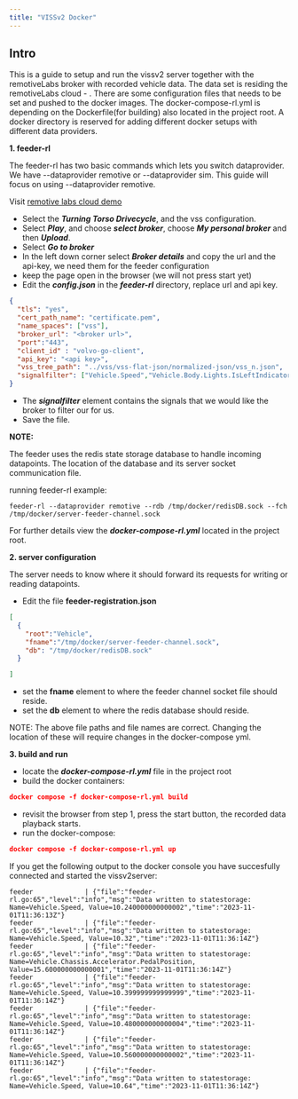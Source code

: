```yaml
---
title: "VISSv2 Docker"
---
```


## Intro

This is a guide to setup and run the vissv2 server together with the remotiveLabs broker with recorded vehicle data.
The data set is residing the remotiveLabs cloud - <LINK>. There are some configuration files that needs to be set and 
pushed to the docker images. The docker-compose-rl.yml is depending on the Dockerfile(for building) also located in the 
project root. A docker directory is reserved for adding different docker setups with different data providers.

**1. feeder-rl**

The feeder-rl has two basic commands which lets you switch dataprovider. We have --dataprovider remotive or 
--dataprovider sim. This guide will focus on using --dataprovider remotive.

Visit [remotive labs cloud demo](https://console.demo.remotivelabs.com/p/demo/recordings)
- Select the ***Turning Torso Drivecycle***, and the vss configuration.
- Select ***Play***, and choose ***select broker***, choose ***My personal broker*** and then ***Upload***.
- Select ***Go to broker***
- In the left down corner select ***Broker details*** and copy the url and the api-key, we need them for the feeder 
configuration
- keep the page open in the browser  (we will not press start yet)
- Edit the ***config.json*** in the ***feeder-rl*** directory, replace url and api key.
```json
{
  "tls": "yes",
  "cert_path_name": "certificate.pem",
  "name_spaces": ["vss"],
  "broker_url": "<broker url>",
  "port":"443",
  "client_id" : "volvo-go-client",
  "api_key": "<api key>",
  "vss_tree_path": "../vss/vss-flat-json/normalized-json/vss_n.json",
  "signalfilter": ["Vehicle.Speed","Vehicle.Body.Lights.IsLeftIndicatorOn","Vehicle.VehicleIdentification.VIN","Vehicle.CurrentLocation.Latitude","Vehicle.CurrentLocation.Longitude","Vehicle.Chassis.Accelerator.PedalPosition"]
}
```
- The ***signalfilter*** element contains the signals that we would like the broker to filter our for us.
- Save the file.

**NOTE:**

The feeder uses the redis state storage database to handle incoming datapoints. The location of the database and its
server socket communication file.

running feeder-rl example: 
```
feeder-rl --dataprovider remotive --rdb /tmp/docker/redisDB.sock --fch /tmp/docker/server-feeder-channel.sock
```
For further details view the ***docker-compose-rl.yml*** located in the project root.

**2. server configuration**

The server needs to know where it should forward its requests for writing or reading datapoints.

- Edit the file **feeder-registration.json**
```json
[
  {
    "root":"Vehicle",
    "fname":"/tmp/docker/server-feeder-channel.sock",
    "db": "/tmp/docker/redisDB.sock"
  }

]
```

- set the **fname** element to where the feeder channel socket file should reside. 
- set the **db** element to where the redis database should reside. 

NOTE:
The above file paths and file names are correct. Changing the location of these will require changes in the 
docker-compose yml.

**3. build and run**

- locate the ***docker-compose-rl.yml*** file in the project root
- build the docker containers:
```json
docker compose -f docker-compose-rl.yml build 
```
- revisit the browser from step 1, press the start button, the recorded data playback starts.
- run the docker-compose:
```json
docker compose -f docker-compose-rl.yml up
```

If you get the following output to the docker console you have succesfully connected and started the vissv2server:
```
feeder             | {"file":"feeder-rl.go:65","level":"info","msg":"Data written to statestorage: Name=Vehicle.Speed, Value=10.240000000000002","time":"2023-11-01T11:36:13Z"}
feeder             | {"file":"feeder-rl.go:65","level":"info","msg":"Data written to statestorage: Name=Vehicle.Speed, Value=10.32","time":"2023-11-01T11:36:14Z"}
feeder             | {"file":"feeder-rl.go:65","level":"info","msg":"Data written to statestorage: Name=Vehicle.Chassis.Accelerator.PedalPosition, Value=15.600000000000001","time":"2023-11-01T11:36:14Z"}
feeder             | {"file":"feeder-rl.go:65","level":"info","msg":"Data written to statestorage: Name=Vehicle.Speed, Value=10.399999999999999","time":"2023-11-01T11:36:14Z"}
feeder             | {"file":"feeder-rl.go:65","level":"info","msg":"Data written to statestorage: Name=Vehicle.Speed, Value=10.480000000000004","time":"2023-11-01T11:36:14Z"}
feeder             | {"file":"feeder-rl.go:65","level":"info","msg":"Data written to statestorage: Name=Vehicle.Speed, Value=10.560000000000002","time":"2023-11-01T11:36:14Z"}
feeder             | {"file":"feeder-rl.go:65","level":"info","msg":"Data written to statestorage: Name=Vehicle.Speed, Value=10.64","time":"2023-11-01T11:36:14Z"}
```










